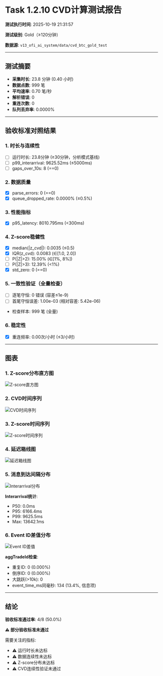 # Task 1.2.10 CVD计算测试报告

**测试执行时间**: 2025-10-19 21:31:57

**测试级别**: Gold（≥120分钟）

**数据源**: `v13_ofi_ai_system/data/cvd_btc_gold_test`

---

## 测试摘要

- **采集时长**: 23.8 分钟 (0.40 小时)
- **数据点数**: 999 笔
- **平均速率**: 0.70 笔/秒
- **解析错误**: 0
- **重连次数**: 0
- **队列丢弃率**: 0.0000%

---

## 验收标准对照结果

### 1. 时长与连续性
- [ ] 运行时长: 23.8分钟 (≥30分钟，分析模式基线)
- [ ] p99_interarrival: 9625.52ms (≤5000ms)
- [ ] gaps_over_10s: 8 (==0)

### 2. 数据质量
- [x] parse_errors: 0 (==0)
- [x] queue_dropped_rate: 0.0000% (≤0.5%)

### 3. 性能指标
- [x] p95_latency: 8010.795ms (<300ms)

### 4. Z-score稳健性
- [x] median(|z_cvd|): 0.0035 (≤0.5)
- [x] IQR(z_cvd): 0.0083 (∈[1.0, 2.0])
- [ ] P(|Z|>2): 15.00% (∈[1%, 8%])
- [ ] P(|Z|>3): 12.39% (<1%)
- [x] std_zero: 0 (==0)

### 5. 一致性验证（全量检查）
- [ ] 逐笔守恒: 0 错误 (容差≤1e-9)
- [ ] 首尾守恒误差: 1.00e-03 (相对容差: 5.42e-06)
- 检查样本: 999 笔 (全量)

### 6. 稳定性
- [x] 重连频率: 0.00次/小时 (≤3/小时)

---

## 图表

### 1. Z-score分布直方图
![Z-score直方图](../../figs_cvd_btc_gold/hist_z.png)

### 2. CVD时间序列
![CVD时间序列](../../figs_cvd_btc_gold/cvd_timeseries.png)

### 3. Z-score时间序列
![Z-score时间序列](../../figs_cvd_btc_gold/z_timeseries.png)

### 4. 延迟箱线图
![延迟箱线图](../../figs_cvd_btc_gold/latency_box.png)

### 5. 消息到达间隔分布
![Interarrival分布](../../figs_cvd_btc_gold/interarrival_hist.png)

**Interarrival统计**:
- P50: 0.0ms
- P95: 6166.4ms
- P99: 9625.5ms
- Max: 13642.1ms

### 6. Event ID差值分布
![Event ID差值](../../figs_cvd_btc_gold/event_id_diff.png)

**aggTradeId检查**:
- 重复ID: 0 (0.000%)
- 倒序ID: 0 (0.000%)
- 大跳跃(>10k): 0
- event_time_ms同毫秒: 134 (13.4%, 信息项)

---

## 结论

**验收标准通过率**: 4/8 (50.0%)

**⚠️ 部分验收标准未通过**

需要关注的指标:
- ⚠️ 运行时长未达标
- ⚠️ 数据连续性未达标
- ⚠️ Z-score分布未达标
- ⚠️ CVD连续性验证未通过
